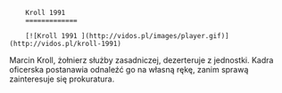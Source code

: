 
        Kroll 1991 
        =============
        
        [![Kroll 1991 ](http://vidos.pl/images/player.gif)](http://vidos.pl/kroll-1991)
        
        
 Marcin Kroll, żołnierz służby zasadniczej, dezerteruje z jednostki. Kadra oficerska postanawia odnaleźć go na własną rękę, zanim sprawą zainteresuje się prokuratura.
    